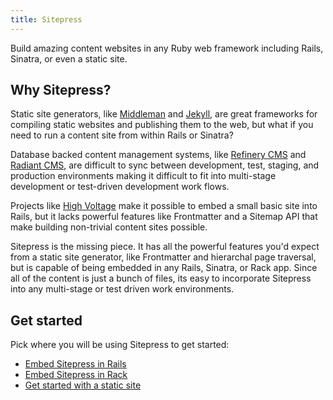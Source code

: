 ```yaml
---
title: Sitepress
---
```


Build amazing content websites in any Ruby web framework including Rails, Sinatra, or even a static site.

## Why Sitepress?

Static site generators, like [Middleman](https://middlemanapp.com) and [Jekyll](https://jekyllrb.com), are great frameworks for compiling static websites and publishing them to the web, but what if you need to run a content site from within Rails or Sinatra?

Database backed content management systems, like [Refinery CMS](http://www.refinerycms.com) and [Radiant CMS](http://radiantcms.org), are difficult to sync between development, test, staging, and production environments making it difficult to fit into multi-stage development or test-driven development work flows.

Projects like [High Voltage](https://github.com/thoughtbot/high_voltage) make it possible to embed a small basic site into Rails, but it lacks powerful features like Frontmatter and a Sitemap API that make building non-trivial content sites possible.

Sitepress is the missing piece. It has all the powerful features you'd expect from a static site generator, like Frontmatter and hierarchal page traversal, but is capable of being embedded in any Rails, Sinatra, or Rack app. Since all of the content is just a bunch of files, its easy to incorporate Sitepress into any multi-stage or test driven work environments.

## Get started

Pick where you will be using Sitepress to get started:

* [Embed Sitepress in Rails](/getting-started/rails)
* [Embed Sitepress in Rack](/getting-started/rack)
* [Get started with a static site](/getting-started/static)

